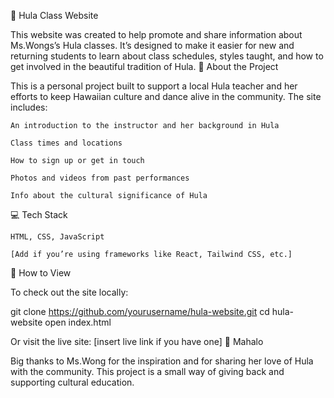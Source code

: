 🌺 Hula Class Website

This website was created to help promote and share information about Ms.Wongs’s Hula classes. It’s designed to make it easier for new and returning students to learn about class schedules, styles taught, and how to get involved in the beautiful tradition of Hula.
🧭 About the Project

This is a personal project built to support a local Hula teacher and her efforts to keep Hawaiian culture and dance alive in the community. The site includes:

    An introduction to the instructor and her background in Hula

    Class times and locations

    How to sign up or get in touch

    Photos and videos from past performances

    Info about the cultural significance of Hula

💻 Tech Stack

    HTML, CSS, JavaScript

    [Add if you’re using frameworks like React, Tailwind CSS, etc.]

🚀 How to View

To check out the site locally:

git clone https://github.com/yourusername/hula-website.git
cd hula-website
open index.html

Or visit the live site: [insert live link if you have one]
🤙 Mahalo

Big thanks to Ms.Wong for the inspiration and for sharing her love of Hula with the community. This project is a small way of giving back and supporting cultural education.
